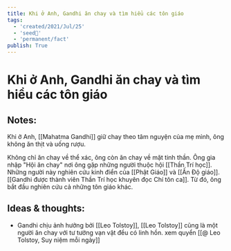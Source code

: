 ```yaml
---
title: Khi ở Anh, Gandhi ăn chay và tìm hiểu các tôn giáo
tags:
  - 'created/2021/Jul/25'
  - 'seed🥜'
  - 'permanent/fact'
publish: True
---
```

# Khi ở Anh, Gandhi ăn chay và tìm hiểu các tôn giáo

## Notes:
Khi ở Anh, [[Mahatma Gandhi]] giữ chay theo tâm nguyện của mẹ mình, ông không ăn thịt và uống rượu. 

Không chỉ ăn chay về thể xác, ông còn ăn chay về mặt tinh thần. Ông gia nhập "Hội ăn chay" nơi ông gặp những người thuộc hội [[Thần Trí học]]. Những người này nghiên cứu kinh điển của [[Phật Giáo]] và [[Ấn Độ giáo]]. [[Gandhi được thành viên Thần Trí học khuyên đọc Chí tôn ca]]. Từ đó, ông bắt đầu nghiên cứu cả những tôn giáo khác.

## Ideas & thoughts:
- Gandhi chịu ảnh hưởng bởi [[Leo Tolstoy]], [[Leo Tolstoy]] cũng là một người ăn chay với tư tưởng vạn vật đều có linh hồn. xem quyển [[@ Leo Tolstoy, Suy niệm mỗi ngày]]

